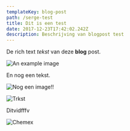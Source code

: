 ```yaml
---
templateKey: blog-post
path: /serge-test
title: Dit is een test
date: 2017-12-23T17:42:02.242Z
description: Beschrijving van blogpost test
---
```

De rich text _tekst_ van deze **blog** post.

![An example image](/img/flavor_wheel.jpg)

En nog een tekst.

![Nog een image!!](/img/13fa186a-b5ba-412f-bdb6-de32bee8ac12.jpeg)

![Trkst](/img/products-grid1.jpg)

Ditvidfffv

![Chemex](/img/animaatjes-tijgers-60628.jpg)
